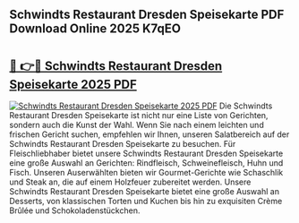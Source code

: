 ## Schwindts Restaurant Dresden Speisekarte PDF Download Online 2025 K7qEO

# <h2><a href="http://gc92j4s.nevu.top/?p=Schwindts+Restaurant+Dresden+Speisekarte">🔗 👉🔴 Schwindts Restaurant Dresden Speisekarte 2025 PDF</a></h2>

[![Schwindts Restaurant Dresden Speisekarte 2025 PDF](https://i.imgur.com/dBaPXMq.png)](http://gc92j4s.nevu.top/?p=Schwindts+Restaurant+Dresden+Speisekarte)
Die Schwindts Restaurant Dresden Speisekarte ist nicht nur eine Liste von Gerichten, sondern auch die Kunst der Wahl. Wenn Sie nach einem leichten und frischen Gericht suchen, empfehlen wir Ihnen, unseren Salatbereich auf der Schwindts Restaurant Dresden Speisekarte zu besuchen. Für Fleischliebhaber bietet unsere Schwindts Restaurant Dresden Speisekarte eine große Auswahl an Gerichten: Rindfleisch, Schweinefleisch, Huhn und Fisch. Unseren Auserwählten bieten wir Gourmet-Gerichte wie Schaschlik und Steak an, die auf einem Holzfeuer zubereitet werden. Unsere Schwindts Restaurant Dresden Speisekarte bietet eine große Auswahl an Desserts, von klassischen Torten und Kuchen bis hin zu exquisiten Crème Brûlée und Schokoladenstückchen.

